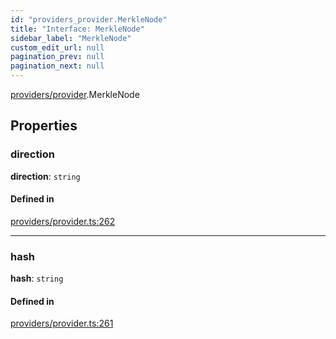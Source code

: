 ```yaml
---
id: "providers_provider.MerkleNode"
title: "Interface: MerkleNode"
sidebar_label: "MerkleNode"
custom_edit_url: null
pagination_prev: null
pagination_next: null
---
```


[providers/provider](../modules/providers_provider.md).MerkleNode

## Properties

### direction

 **direction**: `string`

#### Defined in

[providers/provider.ts:262](https://github.com/maxhr/near--near-api-js/blob/d8efa7d5/packages/near-api-js/src/providers/provider.ts#L262)

___

### hash

 **hash**: `string`

#### Defined in

[providers/provider.ts:261](https://github.com/maxhr/near--near-api-js/blob/d8efa7d5/packages/near-api-js/src/providers/provider.ts#L261)
